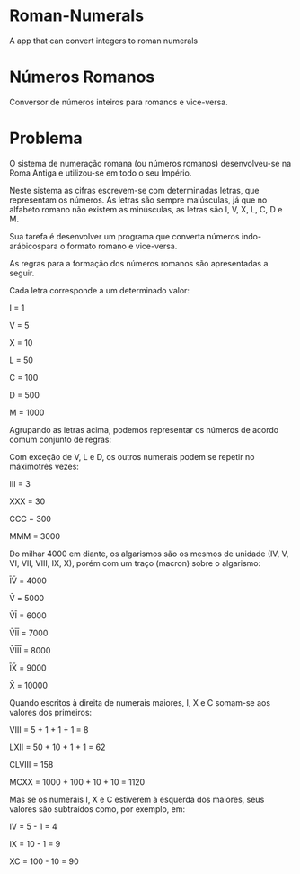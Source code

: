 # Roman-Numerals
A app that can convert integers to roman numerals

# Números Romanos


Conversor de números inteiros para romanos e vice-versa.


# Problema


O sistema de numeração romana (ou números romanos) desenvolveu-se na Roma Antiga e utilizou-se em todo o seu Império.


Neste sistema as cifras escrevem-se com determinadas letras, que representam os números. As letras são sempre maiúsculas, já que no alfabeto romano não existem as minúsculas, as letras são I, V, X, L, C, D e M.


Sua tarefa é desenvolver um programa que converta números indo-arábicospara o formato romano e vice-versa.


As regras para a formação dos números romanos são apresentadas a seguir.


Cada letra corresponde a um determinado valor:


I = 1


V = 5


X = 10


L = 50


C = 100


D = 500


M = 1000


Agrupando as letras acima, podemos representar os números de acordo comum conjunto de regras:


Com exceção de V, L e D, os outros numerais podem se repetir no máximotrês vezes:


III = 3


XXX = 30


CCC = 300


MMM = 3000


Do milhar 4000 em diante, os algarismos são os mesmos de unidade (IV, V, VI, VII, VIII, IX, X), porém com um traço (macron) sobre o algarismo:


ĪV̄ = 4000


V̄ = 5000


V̄Ī = 6000


V̄ĪĪ = 7000


V̄ĪĪĪ = 8000


ĪX̄ = 9000


X̄ = 10000


Quando escritos à direita de numerais maiores, I, X e C somam-se aos valores dos primeiros:


VIII = 5 + 1 + 1 + 1 = 8


LXII = 50 + 10 + 1 + 1 = 62


CLVIII = 158


MCXX = 1000 + 100 + 10 + 10 = 1120


Mas se os numerais I, X e C estiverem à esquerda dos maiores, seus valores são subtraídos como, por exemplo, em:


IV = 5 - 1 = 4


IX = 10 - 1 = 9


XC = 100 - 10 = 90
